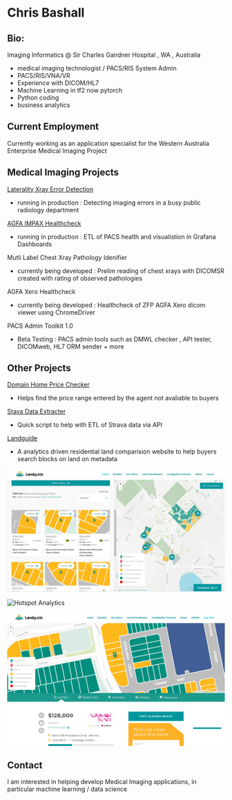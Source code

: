 # Chris Bashall 

## Bio:
Imaging Informatics @ Sir Charles Gairdner Hospital , WA , Australia
- medical imaging technologist / PACS/RIS System Admin
- PACS/RIS/VNA/VR
- Experience with DICOM/HL7
- Machine Learning in tf2 now pytorch
- Python coding
- business analytics


## Current Employment

Currently working as an application specialist for the Western Australia Enterprise Medical Imaging Project

## Medical Imaging Projects


[Laterality Xray Error Detection](https://github.com/bashallc/ML_Laterality/)
- running in production : Detecting imaging errors in a busy public radiology department

[AGFA IMPAX Healthcheck](https://github.com/bashallc/IMPAX-Healthcheck)
- running in production : ETL of PACS health and visualistion in Grafana Dashboards

Mutli Label Chest Xray Pathology Idenifier
- currently being developed : Prelim reading of chest xrays with DICOMSR created with rating of observed pathologies

AGFA Xero Healthcheck
- currently being developed : Healthcheck of ZFP AGFA Xero dicom viewer using ChromeDriver

PACS Admin Toolkit 1.0
- Beta Testing : PACS admin tools such as DMWL checker , API tester, DICOMweb, HL7 ORM sender + more

## Other Projects

[Domain Home Price Checker](https://github.com/bashallc/Domain_Home_PriceGuide)
- Helps find the price range entered by the agent not avaliable to buyers

[Stava Data Extracter](https://github.com/bashallc/Strava__to_CSV)
- Quick script to help with ETL of Strava data via API 

[Landguide](https://github.com/bashallc/landguide)
- A analytics driven residential land comparision website to help buyers search blocks on land on metadata

![Find Page](/find.png)

![Hotspot Analytics](/hotspot.png)

![Block Page](/block.png)

## Contact

I am interested in helping develop Medical Imaging applications, in particular machine learning / data science
